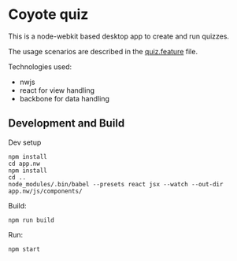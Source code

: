 Coyote quiz
============

This is a node-webkit based desktop app to create and run quizzes.

The usage scenarios are described in the [quiz.feature](quiz.feature) file.

Technologies used:

- nwjs
- react for view handling
- backbone for data handling

Development and Build
----------------------

Dev setup

    npm install
    cd app.nw
    npm install
    cd ..
    node_modules/.bin/babel --presets react jsx --watch --out-dir app.nw/js/components/


Build:

    npm run build

Run:

    npm start
